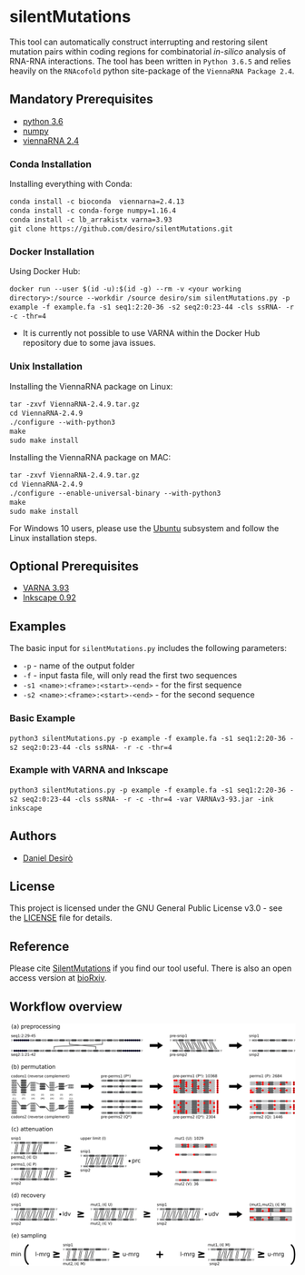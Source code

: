 # silentMutations

This tool can automatically construct interrupting and restoring silent mutation pairs within coding regions for combinatorial *in-silico* analysis of RNA-RNA interactions. The tool has been written in ```Python 3.6.5``` and relies heavily on the ```RNAcofold``` python site-package of the ```ViennaRNA Package 2.4```.

## Mandatory Prerequisites

* [python 3.6](https://www.python.org/downloads/release/python-365/)
* [numpy](http://www.numpy.org/)
* [viennaRNA 2.4](https://www.tbi.univie.ac.at/RNA/documentation.html#install)

### Conda Installation

Installing everything with Conda:
```
conda install -c bioconda  viennarna=2.4.13
conda install -c conda-forge numpy=1.16.4
conda install -c lb_arrakistx varna=3.93
git clone https://github.com/desiro/silentMutations.git 
```

### Docker Installation

Using Docker Hub:
```
docker run --user $(id -u):$(id -g) --rm -v <your working directory>:/source --workdir /source desiro/sim silentMutations.py -p example -f example.fa -s1 seq1:2:20-36 -s2 seq2:0:23-44 -cls ssRNA- -r -c -thr=4
```
* It is currently not possible to use VARNA within the Docker Hub repository due to some java issues.

### Unix Installation

Installing the ViennaRNA package on Linux:
```
tar -zxvf ViennaRNA-2.4.9.tar.gz
cd ViennaRNA-2.4.9
./configure --with-python3
make
sudo make install
```

Installing the ViennaRNA package on MAC:
```
tar -zxvf ViennaRNA-2.4.9.tar.gz
cd ViennaRNA-2.4.9
./configure --enable-universal-binary --with-python3
make
sudo make install
```

For Windows 10 users, please use the [Ubuntu](https://www.microsoft.com/en-us/p/ubuntu/9nblggh4msv6?cid=msft_web_chart) subsystem and follow the Linux installation steps. 

## Optional Prerequisites

* [VARNA 3.93](http://varna.lri.fr/)
* [Inkscape 0.92](https://inkscape.org/en/)

## Examples

The basic input for ```silentMutations.py``` includes the following parameters:
* ```-p``` - name of the output folder
* ```-f``` - input fasta file, will only read the first two sequences
* ```-s1 <name>:<frame>:<start>-<end>``` - for the first sequence
* ```-s2 <name>:<frame>:<start>-<end>``` - for the second sequence
  
### Basic Example
```
python3 silentMutations.py -p example -f example.fa -s1 seq1:2:20-36 -s2 seq2:0:23-44 -cls ssRNA- -r -c -thr=4
```

### Example with VARNA and Inkscape
```
python3 silentMutations.py -p example -f example.fa -s1 seq1:2:20-36 -s2 seq2:0:23-44 -cls ssRNA- -r -c -thr=4 -var VARNAv3-93.jar -ink inkscape
```

## Authors

* [Daniel Desirò](https://github.com/desiro)

## License

This project is licensed under the GNU General Public License v3.0 - see the [LICENSE](LICENSE) file for details.

## Reference

Please cite [SilentMutations](https://www.sciencedirect.com/science/article/pii/S016817021830577X) if you find our tool useful.
There is also an open access version at [bioRxiv](https://doi.org/10.1101/424002).

## Workflow overview

![workflow](https://github.com/desiro/silentMutations/blob/master/workflow.png "(a) extract sequences and remove unpaired codons (b) create possible codon permutations (c) keep only mutants with a weak mutant-WT fold mfe (d) keep only double-mutants with similar double-WT fold mfe (e) minimize fold mfe of single-mutants")
